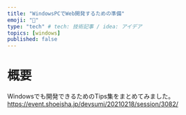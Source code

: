 ```yaml
---
title: "WindowsPCでWeb開発するための準備"
emoji: "🐀"
type: "tech" # tech: 技術記事 / idea: アイデア
topics: [windows]
published: false
---
```

# 概要
Windowsでも開発できるためのTips集をまとめてみました。
https://event.shoeisha.jp/devsumi/20210218/session/3082/